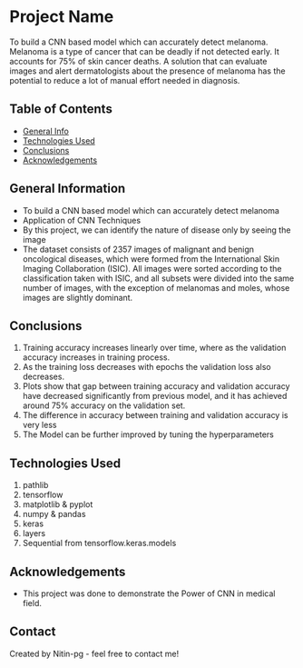 # Project Name
To build a CNN based model which can accurately detect melanoma. Melanoma is a type of cancer that can be deadly if not detected early. It accounts for 75% of skin cancer deaths. A solution that can evaluate images and alert dermatologists about the presence of melanoma has the potential to reduce a lot of manual effort needed in diagnosis.


## Table of Contents
* [General Info](#general-information)
* [Technologies Used](#technologies-used)
* [Conclusions](#conclusions)
* [Acknowledgements](#acknowledgements)


## General Information
- To build a CNN based model which can accurately detect melanoma
- Application of CNN Techniques
- By this project, we can identify the nature of disease only by seeing the image
- The dataset consists of 2357 images of malignant and benign oncological diseases, which were formed from the International Skin Imaging Collaboration (ISIC). All images were sorted according to the classification taken with ISIC, and all subsets were divided into the same number of images, with the exception of melanomas and moles, whose images are slightly dominant.


## Conclusions
1. Training accuracy increases linearly over time, where as the validation accuracy increases in training process.
2. As the training loss decreases with epochs the validation loss also decreases.
3. Plots show that gap between training accuracy and validation accuracy have decreased significantly from previous model, and it has achieved around 75% accuracy on the validation set.
4. The difference in accuracy between training and validation accuracy is very less
5. The Model can be further improved by tuning the hyperparameters


## Technologies Used
1. pathlib
2. tensorflow
3. matplotlib & pyplot
4. numpy & pandas 
5. keras
6. layers
7. Sequential from tensorflow.keras.models 

## Acknowledgements

- This project was done to demonstrate the Power of CNN in medical field.



## Contact
Created by Nitin-pg - feel free to contact me!
